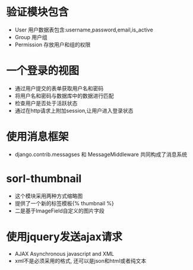 # 验证模块包含
* User    用户数据表包含:username,password,email,is_active
* Group 用户组
* Permission 存放用户和组的权限


# 一个登录的视图
* 通过用户提交的表单获取用户名和密码
* 将用户名和密码与数据库中的数据进行匹配
* 检查用户是否处于活跃状态
* 通过在http请求上附加session,让用户进入登录状态



# 使用消息框架
* django.contrib.messagses 和 MessageMiddleware 共同构成了消息系统


# sorl-thumbnail
* 这个模块采用两种方式缩略图
* 提供了一个新的标签模板{% thumbnail %}
* 二是基于ImageField自定义的图片字段


# 使用jquery发送ajax请求
* AJAX Asynchronous javascript and XML
* xml不是必须采用的格式, 还可以是json和html或者纯文本



